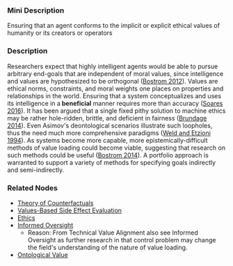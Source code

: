 ### Mini Description

Ensuring that an agent conforms to the implicit or explicit ethical values of humanity or its creators or operators

### Description

Researchers expect that highly intelligent agents would be able to pursue arbitrary end-goals that are independent of moral values, since intelligence and values are hypothesized to be orthogonal ([Bostrom 2012](http://www.nickbostrom.com/superintelligentwill.pdf)). Values are ethical norms, constraints, and moral weights one places on properties and relationships in the world. Ensuring that a system conceptualizes and uses its intelligence in a<b> beneficial</b> manner requires more than accuracy ([Soares 2016](https://intelligence.org/files/ValueLearningProblem.pdf)). It has been argued that a single fixed pithy solution to machine ethics may be rather hole-ridden, brittle, and deficient in fairness ([Brundage 2014](http://www.milesbrundage.com/uploads/2/1/6/8/21681226/limitations_and_risks_of_machine_ethics.pdf)). Even Asimov's deontological scenarios illustrate such loopholes, thus the need much more comprehensive paradigms ([Weld and Etzioni 1994](http://homes.cs.washington.edu/~weld/papers/first-law-aaai94.pdf)). As systems become more capable, more epistemically-difficult methods of value loading could become viable, suggesting that research on such methods could be useful ([Bostrom 2014](https://global.oup.com/academic/product/superintelligence-9780199678112)). A portfolio approach is warranted to support a variety of methods for specifying goals indirectly and semi-indirectly.

### Related Nodes

- [Theory of Counterfactuals](/Value_Alignment/Foundations/Foundations_of_Rational_Agency/Theory_of_Counterfactuals/Theory_of_Counterfactuals.md)
- [Values-Based Side Effect Evaluation](/Value_Alignment/Validation/Averting_Instrumental_Incentives/Domesticity/Impact_Measures/Values-Based_Side_Effect_Evaluation/Values-Based_Side_Effect_Evaluation.md)
- [Ethics](/Value_Alignment/Ethics/Ethics.md)
- [Informed Oversight](/Value_Alignment/Control/Oversight/Scalable_Oversight/Informed_Oversight/Informed_Oversight.md)
	- Reason: From Technical Value Alignment also see Informed Oversight as further research in that control problem may change the field's understanding of the nature of value loading.
- [Ontological Value](/Value_Alignment/Ethics/Metaethics/Ethical_uncertainty/Metaethical_uncertainty/Ontological_ethical_effects/Ontological_Value/Ontological_Value.md)
